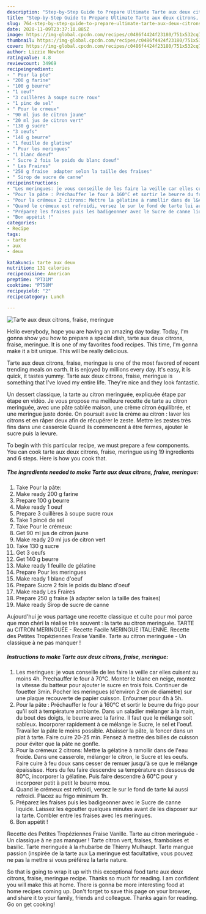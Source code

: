 ```yaml
---
description: "Step-by-Step Guide to Prepare Ultimate Tarte aux deux citrons, fraise, meringue"
title: "Step-by-Step Guide to Prepare Ultimate Tarte aux deux citrons, fraise, meringue"
slug: 764-step-by-step-guide-to-prepare-ultimate-tarte-aux-deux-citrons-fraise-meringue
date: 2020-11-09T23:37:10.885Z
image: https://img-global.cpcdn.com/recipes/c0486f4424f23180/751x532cq70/tarte-aux-deux-citrons-fraise-meringue-photo-principale-de-la-recette.jpg
thumbnail: https://img-global.cpcdn.com/recipes/c0486f4424f23180/751x532cq70/tarte-aux-deux-citrons-fraise-meringue-photo-principale-de-la-recette.jpg
cover: https://img-global.cpcdn.com/recipes/c0486f4424f23180/751x532cq70/tarte-aux-deux-citrons-fraise-meringue-photo-principale-de-la-recette.jpg
author: Lizzie Newton
ratingvalue: 4.8
reviewcount: 34969
recipeingredient:
- " Pour la pte"
- "200 g farine"
- "100 g beurre"
- "1 oeuf"
- "3 cuillères à soupe sucre roux"
- "1 pinc de sel"
- " Pour le crmeux"
- "90 ml jus de citron jaune"
- "20 ml jus de citron vert"
- "130 g sucre"
- "3 oeufs"
- "140 g beurre"
- "1 feuille de glatine"
- " Pour les meringues"
- "1 blanc doeuf"
- " Sucre 2 fois le poids du blanc doeuf"
- " Les Fraires"
- "250 g fraise  adapter selon la taille des fraises"
- " Sirop de sucre de canne"
recipeinstructions:
- "Les meringues: je vous conseille de les faire la veille car elles cuisent au moins 4h. Prechauffer le four à 70°C. Monter le blanc en neige, montez la vitesse du batteur pour ajouter le sucre en trois fois. Continuer de fouetter 3min. Pocher les meringues (d&#39;environ 2 cm de diamètre) sur une plaque recouverte de papier cuisson. Enfourner pour 4h à 5h."
- "Pour la pâte : Préchauffer le four à 160°C et sortir le beurre du frigo pour qu&#39;il soit à température ambiante. Dans un saladier mélanger à la main, du bout des doigts, le beurre avec la farine. Il faut que le mélange soit sableux. Incorporer rapidement à ce mélange le Sucre, le sel et l&#39;oeuf. Travailler la pâte le moins possible. Abaisser la pâte, la foncer dans un plat à tarte. Faire cuire 20-25 min. Pensez à mettre des billes de cuisson pour éviter que la pâte ne gonfle."
- "Pour la crémeux 2 citrons: Mettre la gélatine à ramollir dans de l&#39;eau froide. Dans une casserole, mélanger le citron, le Sucre et les oeufs. Faire cuire à feu doux sans cesser de remuer jusqu&#39;à se que le mélange épaississe. Hors du feu faire descendre sa température en dessous de 80°C, incorporer la gélatine. Puis faire descendre à 60°C pour y incorporer petit à petit le beurre mou."
- "Quand le crémeux est refroidi, versez le sur le fond de tarte lui aussi refroidi. Placez au frigo minimum 1h."
- "Préparez les fraises puis les badigeonner avec le Sucre de canne liquide. Laissez les égoutter quelques minutes avant de les disposer sur la tarte. Combler entre les fraises avec les meringues."
- "Bon appétit !"
categories:
- Recipe
tags:
- tarte
- aux
- deux

katakunci: tarte aux deux 
nutrition: 131 calories
recipecuisine: American
preptime: "PT31M"
cooktime: "PT58M"
recipeyield: "2"
recipecategory: Lunch

---
```



![Tarte aux deux citrons, fraise, meringue](https://img-global.cpcdn.com/recipes/c0486f4424f23180/751x532cq70/tarte-aux-deux-citrons-fraise-meringue-photo-principale-de-la-recette.jpg)

Hello everybody, hope you are having an amazing day today. Today, I'm gonna show you how to prepare a special dish, tarte aux deux citrons, fraise, meringue. It is one of my favorites food recipes. This time, I'm gonna make it a bit unique. This will be really delicious.

Tarte aux deux citrons, fraise, meringue is one of the most favored of recent trending meals on earth. It is enjoyed by millions every day. It's easy, it is quick, it tastes yummy. Tarte aux deux citrons, fraise, meringue is something that I've loved my entire life. They're nice and they look fantastic.

Un dessert classique, la tarte au citron meringuée, expliquée étape par étape en vidéo. Je vous propose ma meilleure recette de tarte au citron meringuée, avec une pâte sablée maison, une crème citron équilibrée, et une meringue juste dorée. On poursuit avec la crème au citron : laver les citrons et en râper deux afin de récupérer le zeste. Mettre les zestes très fins dans une casserole Quand ils commencent à être fermes, ajouter le sucre puis la levure.


To begin with this particular recipe, we must prepare a few components. You can cook tarte aux deux citrons, fraise, meringue using 19 ingredients and 6 steps. Here is how you cook that.

<!--inarticleads1-->

##### The ingredients needed to make Tarte aux deux citrons, fraise, meringue:

1. Take  Pour la pâte:
1. Make ready 200 g farine
1. Prepare 100 g beurre
1. Make ready 1 oeuf
1. Prepare 3 cuillères à soupe sucre roux
1. Take 1 pincé de sel
1. Take  Pour le crémeux:
1. Get 90 ml jus de citron jaune
1. Make ready 20 ml jus de citron vert
1. Take 130 g sucre
1. Get 3 oeufs
1. Get 140 g beurre
1. Make ready 1 feuille de gélatine
1. Prepare  Pour les meringues
1. Make ready 1 blanc d&#39;oeuf
1. Prepare  Sucre 2 fois le poids du blanc d&#39;oeuf
1. Make ready  Les Fraires
1. Prepare 250 g fraise (à adapter selon la taille des fraises)
1. Make ready  Sirop de sucre de canne


Aujourd&#39;hui je vous partage une recette classique et culte pour moi parce que mon chéri la réalise très souvent : la tarte au citron meringuée. TARTE au CITRON MERINGUÉE - Recette Facile MERINGUE ITALIENNE. Recette des Petites Tropéziennes Fraise Vanille. Tarte au citron meringuée - Un classique à ne pas manquer ! 

<!--inarticleads2-->

##### Instructions to make Tarte aux deux citrons, fraise, meringue:

1. Les meringues: je vous conseille de les faire la veille car elles cuisent au moins 4h. Prechauffer le four à 70°C. Monter le blanc en neige, montez la vitesse du batteur pour ajouter le sucre en trois fois. Continuer de fouetter 3min. Pocher les meringues (d&#39;environ 2 cm de diamètre) sur une plaque recouverte de papier cuisson. Enfourner pour 4h à 5h.
1. Pour la pâte : Préchauffer le four à 160°C et sortir le beurre du frigo pour qu&#39;il soit à température ambiante. Dans un saladier mélanger à la main, du bout des doigts, le beurre avec la farine. Il faut que le mélange soit sableux. Incorporer rapidement à ce mélange le Sucre, le sel et l&#39;oeuf. Travailler la pâte le moins possible. Abaisser la pâte, la foncer dans un plat à tarte. Faire cuire 20-25 min. Pensez à mettre des billes de cuisson pour éviter que la pâte ne gonfle.
1. Pour la crémeux 2 citrons: Mettre la gélatine à ramollir dans de l&#39;eau froide. Dans une casserole, mélanger le citron, le Sucre et les oeufs. Faire cuire à feu doux sans cesser de remuer jusqu&#39;à se que le mélange épaississe. Hors du feu faire descendre sa température en dessous de 80°C, incorporer la gélatine. Puis faire descendre à 60°C pour y incorporer petit à petit le beurre mou.
1. Quand le crémeux est refroidi, versez le sur le fond de tarte lui aussi refroidi. Placez au frigo minimum 1h.
1. Préparez les fraises puis les badigeonner avec le Sucre de canne liquide. Laissez les égoutter quelques minutes avant de les disposer sur la tarte. Combler entre les fraises avec les meringues.
1. Bon appétit !


Recette des Petites Tropéziennes Fraise Vanille. Tarte au citron meringuée - Un classique à ne pas manquer ! Tarte citron vert, fraises, framboises et basilic. Tarte meringuée à la rhubarbe de Thierry Mulhaupt. Tarte mangue passion (inspirée de la tarte aux La meringue est facultative, vous pouvez ne pas la mettre si vous préférez la tarte nature. 

So that is going to wrap it up with this exceptional food tarte aux deux citrons, fraise, meringue recipe. Thanks so much for reading. I am confident you will make this at home. There is gonna be more interesting food at home recipes coming up. Don't forget to save this page on your browser, and share it to your family, friends and colleague. Thanks again for reading. Go on get cooking!
